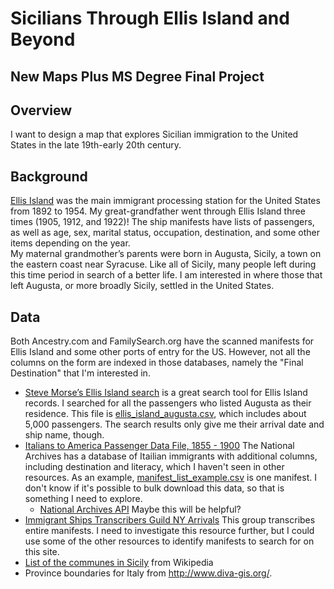 # Sicilians Through Ellis Island and Beyond
## New Maps Plus MS Degree Final Project
## Overview
I want to design a map that explores Sicilian immigration to the United States in the late 19th-early 20th century.   
## Background
[Ellis Island](https://www.nps.gov/elis/index.htm) was the main immigrant processing station for the United States from 1892 to 1954. My great-grandfather went through Ellis Island three times (1905, 1912, and 1922)! The ship manifests have lists of passengers, as well as age, sex, marital status, occupation, destination, and some other items depending on the year.  
My maternal grandmother’s parents were born in Augusta, Sicily, a town on the eastern coast near Syracuse. Like all of Sicily, many people left during this time period in search of a better life. I am interested in where those that left Augusta, or more broadly Sicily, settled in the United States.  
## Data
Both Ancestry.com and FamilySearch.org have the scanned manifests for Ellis Island and some other ports of entry for the US. However, not all the columns on the form are indexed in those databases, namely the "Final Destination" that I'm interested in.  
+ [Steve Morse’s Ellis Island search](https://stevemorse.org/ellis2/ellisgold.html?first_kind=1&FNM=&kind=close&LNM=) is a great search tool for Ellis Island records. I searched for all the passengers who listed Augusta as their residence. This file is [ellis_island_augusta.csv](data/ellis_island_augusta.csv), which includes about 5,000 passengers. The search results only give me their arrival date and ship name, though.  
+ [Italians to America Passenger Data File, 1855 - 1900](https://aad.archives.gov/aad/series-description.jsp?s=4433&cat=GP44&bc=,sl&col=1002) The National Archives has a database of Itailian immigrants with additional columns, including destination and literacy, which I haven't seen in other resources. As an example, [manifest_list_example.csv](data/manifest_list_example.csv) is one manifest. I don't know if it's possible to bulk download this data, so that is something I need to explore.
  + [National Archives API](https://github.com/usnationalarchives/Catalog-API) Maybe this will be helpful?
+ [Immigrant Ships Transcribers Guild NY Arrivals](https://immigrantships.net/nycarrivals1_6.html) This group transcribes entire manifests.
I need to investigate this resource further, but I could use some of the other resources to identify manifests to search for on this site.
+ [List of the communes in Sicily](https://en.wikipedia.org/wiki/List_of_communes_of_Sicily) from Wikipedia
+ Province boundaries for Italy from http://www.diva-gis.org/.
